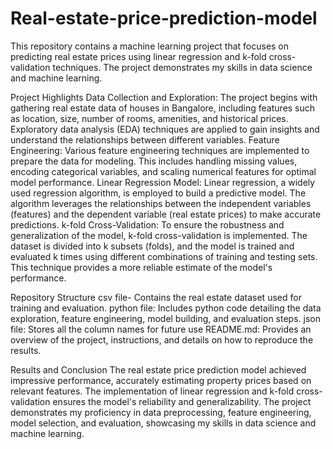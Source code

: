 # Real-estate-price-prediction-model
This repository contains a machine learning project that focuses on predicting real estate prices using linear regression and k-fold cross-validation techniques. The project demonstrates my skills in data science and machine learning. 

Project Highlights
Data Collection and Exploration: The project begins with gathering real estate data of houses in Bangalore, including features such as location, size, number of rooms, amenities, and historical prices. Exploratory data analysis (EDA) techniques are applied to gain insights and understand the relationships between different variables.
Feature Engineering: Various feature engineering techniques are implemented to prepare the data for modeling. This includes handling missing values, encoding categorical variables, and scaling numerical features for optimal model performance.
Linear Regression Model: Linear regression, a widely used regression algorithm, is employed to build a predictive model. The algorithm leverages the relationships between the independent variables (features) and the dependent variable (real estate prices) to make accurate predictions.
k-fold Cross-Validation: To ensure the robustness and generalization of the model, k-fold cross-validation is implemented. The dataset is divided into k subsets (folds), and the model is trained and evaluated k times using different combinations of training and testing sets. This technique provides a more reliable estimate of the model's performance.

Repository Structure
csv file- Contains the real estate dataset used for training and evaluation.
python file: Includes python code detailing the data exploration, feature engineering, model building, and evaluation steps.
json file: Stores all the column names for future use
README.md: Provides an overview of the project, instructions, and details on how to reproduce the results.

Results and Conclusion
The real estate price prediction model achieved impressive performance, accurately estimating property prices based on relevant features. The implementation of linear regression and k-fold cross-validation ensures the model's reliability and generalizability. The project demonstrates my proficiency in data preprocessing, feature engineering, model selection, and evaluation, showcasing my skills in data science and machine learning.
